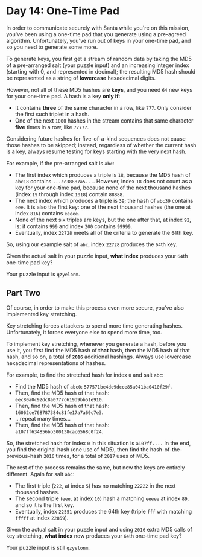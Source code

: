 # Day 14: One-Time Pad

In order to communicate securely with Santa while you're on this mission, you've been using a one-time pad that you generate using a pre-agreed algorithm. Unfortunately, you've run out of keys in your one-time pad, and so you need to generate some more.

To generate keys, you first get a stream of random data by taking the MD5 of a pre-arranged salt (your puzzle input) and an increasing integer index (starting with 0, and represented in decimal); the resulting MD5 hash should be represented as a string of **lowercase** hexadecimal digits.

However, not all of these MD5 hashes are **keys**, and you need `64` new keys for your one-time pad. A hash is a key **only if**:
- It contains **three** of the same character in a row, like `777`. Only consider the first such triplet in a hash.
- One of the next `1000` hashes in the stream contains that same character **five** times in a row, like `77777`.

Considering future hashes for five-of-a-kind sequences does not cause those hashes to be skipped; instead, regardless of whether the current hash is a key, always resume testing for keys starting with the very next hash.

For example, if the pre-arranged salt is `abc`:
- The first index which produces a triple is `18`, because the MD5 hash of `abc18` contains `...cc38887a5...`. However, index `18` does not count as a key for your one-time pad, because none of the next thousand hashes (index `19` through index `1018`) contain `88888`.
- The next index which produces a triple is `39`; the hash of `abc39` contains `eee`. It is also the first key: one of the next thousand hashes (the one at index `816`) contains `eeeee`.
- None of the next six triples are keys, but the one after that, at index `92`, is: it contains `999` and index `200` contains `99999`.
- Eventually, index `22728` meets all of the criteria to generate the `64`th key.

So, using our example salt of `abc`, index `22728` produces the `64`th key.

Given the actual salt in your puzzle input, **what index** produces your `64`th one-time pad key?

Your puzzle input is `qzyelonm`.

## Part Two

Of course, in order to make this process even more secure, you've also implemented key stretching.

Key stretching forces attackers to spend more time generating hashes. Unfortunately, it forces everyone else to spend more time, too.

To implement key stretching, whenever you generate a hash, before you use it, you first find the MD5 hash of **that** hash, then the MD5 hash of that hash, and so on, a total of **`2016`** additional hashings. Always use lowercase hexadecimal representations of hashes.

For example, to find the stretched hash for index `0` and salt `abc`:

- Find the MD5 hash of `abc0`: `577571be4de9dcce85a041ba0410f29f`.
- Then, find the MD5 hash of that hash: `eec80a0c92dc8a0777c619d9bb51e910`.
- Then, find the MD5 hash of that hash: `16062ce768787384c81fe17a7a60c7e3`.
- ...repeat many times...
- Then, find the MD5 hash of that hash: `a107ff634856bb300138cac6568c0f24`.

So, the stretched hash for index `0` in this situation is `a107ff....` In the end, you find the original hash (one use of MD5), then find the hash-of-the-previous-hash `2016` times, for a total of `2017` uses of MD5.

The rest of the process remains the same, but now the keys are entirely different. Again for salt `abc`:

- The first triple (`222`, at index `5`) has no matching `22222` in the next thousand hashes.
- The second triple (`eee`, at index `10`) hash a matching `eeeee` at index `89`, and so it is the first key.
- Eventually, index `22551` produces the 64th key (triple `fff` with matching `fffff` at index `22859`).

Given the actual salt in your puzzle input and using `2016` extra MD5 calls of key stretching, **what index** now produces your `64`th one-time pad key?

Your puzzle input is still `qzyelonm`.
